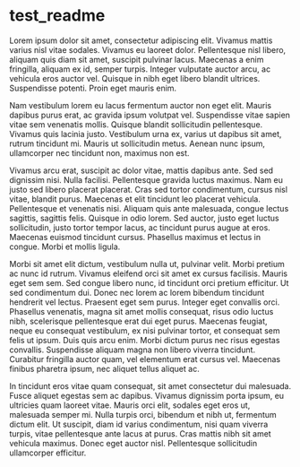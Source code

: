 # test_readme

Lorem ipsum dolor sit amet, consectetur adipiscing elit. Vivamus mattis varius nisl vitae sodales. Vivamus eu laoreet dolor. Pellentesque nisl libero, aliquam quis diam sit amet, suscipit pulvinar lacus. Maecenas a enim fringilla, aliquam ex id, semper turpis. Integer vulputate auctor arcu, ac vehicula eros auctor vel. Quisque in nibh eget libero blandit ultrices. Suspendisse potenti. Proin eget mauris enim.

Nam vestibulum lorem eu lacus fermentum auctor non eget elit. Mauris dapibus purus erat, ac gravida ipsum volutpat vel. Suspendisse vitae sapien vitae sem venenatis mollis. Quisque blandit sollicitudin pellentesque. Vivamus quis lacinia justo. Vestibulum urna ex, varius ut dapibus sit amet, rutrum tincidunt mi. Mauris ut sollicitudin metus. Aenean nunc ipsum, ullamcorper nec tincidunt non, maximus non est.

Vivamus arcu erat, suscipit ac dolor vitae, mattis dapibus ante. Sed sed dignissim nisi. Nulla facilisi. Pellentesque gravida luctus maximus. Nam eu justo sed libero placerat placerat. Cras sed tortor condimentum, cursus nisl vitae, blandit purus. Maecenas et elit tincidunt leo placerat vehicula. Pellentesque et venenatis nisi. Aliquam quis ante malesuada, congue lectus sagittis, sagittis felis. Quisque in odio lorem. Sed auctor, justo eget luctus sollicitudin, justo tortor tempor lacus, ac tincidunt purus augue at eros. Maecenas euismod tincidunt cursus. Phasellus maximus et lectus in congue. Morbi et mollis ligula.

Morbi sit amet elit dictum, vestibulum nulla ut, pulvinar velit. Morbi pretium ac nunc id rutrum. Vivamus eleifend orci sit amet ex cursus facilisis. Mauris eget sem sem. Sed congue libero nunc, id tincidunt orci pretium efficitur. Ut sed condimentum dui. Donec nec lorem ac lorem bibendum tincidunt hendrerit vel lectus. Praesent eget sem purus. Integer eget convallis orci. Phasellus venenatis, magna sit amet mollis consequat, risus odio luctus nibh, scelerisque pellentesque erat dui eget purus. Maecenas feugiat, neque eu consequat vestibulum, ex nisi pulvinar tortor, et consequat sem felis ut ipsum. Duis quis arcu enim. Morbi dictum purus nec risus egestas convallis. Suspendisse aliquam magna non libero viverra tincidunt. Curabitur fringilla auctor quam, vel elementum erat cursus vel. Maecenas finibus pharetra ipsum, nec aliquet tellus aliquet ac.

In tincidunt eros vitae quam consequat, sit amet consectetur dui malesuada. Fusce aliquet egestas sem ac dapibus. Vivamus dignissim porta ipsum, eu ultricies quam laoreet vitae. Mauris orci elit, sodales eget eros ut, malesuada semper mi. Nulla turpis orci, bibendum et nibh ut, fermentum dictum elit. Ut suscipit, diam id varius condimentum, nisi quam viverra turpis, vitae pellentesque ante lacus at purus. Cras mattis nibh sit amet vehicula maximus. Donec eget auctor nisl. Pellentesque sollicitudin ullamcorper efficitur.
